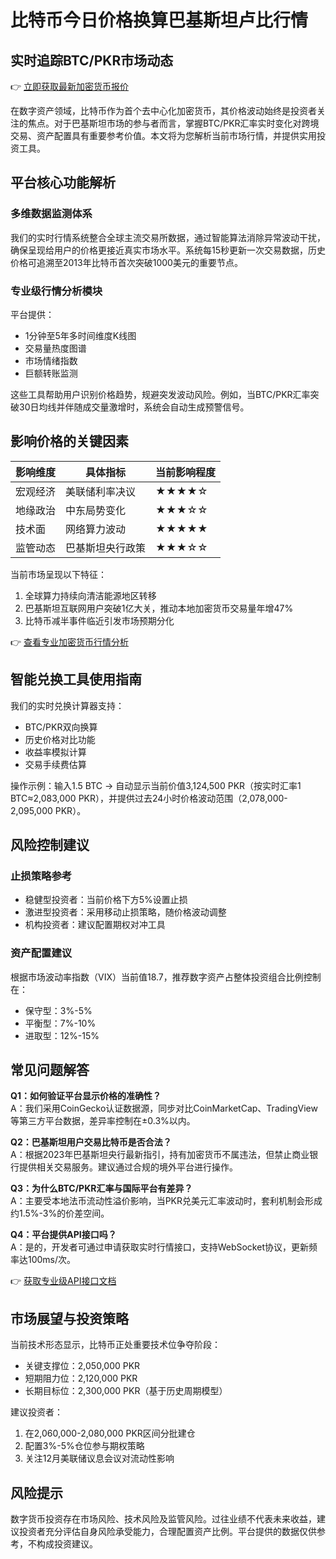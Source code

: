 # 比特币今日价格换算巴基斯坦卢比行情

## 实时追踪BTC/PKR市场动态

👉 [立即获取最新加密货币报价](https://bit.ly/okx_welcome)

在数字资产领域，比特币作为首个去中心化加密货币，其价格波动始终是投资者关注的焦点。对于巴基斯坦市场的参与者而言，掌握BTC/PKR汇率实时变化对跨境交易、资产配置具有重要参考价值。本文将为您解析当前市场行情，并提供实用投资工具。

## 平台核心功能解析

### 多维数据监测体系
我们的实时行情系统整合全球主流交易所数据，通过智能算法消除异常波动干扰，确保呈现给用户的价格更接近真实市场水平。系统每15秒更新一次交易数据，历史价格可追溯至2013年比特币首次突破1000美元的重要节点。

### 专业级行情分析模块
平台提供：
- 1分钟至5年多时间维度K线图
- 交易量热度图谱
- 市场情绪指数
- 巨额转账监测

这些工具帮助用户识别价格趋势，规避突发波动风险。例如，当BTC/PKR汇率突破30日均线并伴随成交量激增时，系统会自动生成预警信号。

## 影响价格的关键因素

| 影响维度 | 具体指标 | 当前影响程度 |
|---------|----------|-------------|
| 宏观经济 | 美联储利率决议 | ★★★★☆ |
| 地缘政治 | 中东局势变化 | ★★★☆☆ |
| 技术面 | 网络算力波动 | ★★★★★ |
| 监管动态 | 巴基斯坦央行政策 | ★★★☆☆ |

当前市场呈现以下特征：
1. 全球算力持续向清洁能源地区转移
2. 巴基斯坦互联网用户突破1亿大关，推动本地加密货币交易量年增47%
3. 比特币减半事件临近引发市场预期分化

👉 [查看专业加密货币行情分析](https://bit.ly/okx_welcome)

## 智能兑换工具使用指南

我们的实时兑换计算器支持：
- BTC/PKR双向换算
- 历史价格对比功能
- 收益率模拟计算
- 交易手续费估算

操作示例：输入1.5 BTC → 自动显示当前价值3,124,500 PKR（按实时汇率1 BTC≈2,083,000 PKR），并提供过去24小时价格波动范围（2,078,000-2,095,000 PKR）。

## 风险控制建议

### 止损策略参考
- 稳健型投资者：当前价格下方5%设置止损
- 激进型投资者：采用移动止损策略，随价格波动调整
- 机构投资者：建议配置期权对冲工具

### 资产配置建议
根据市场波动率指数（VIX）当前值18.7，推荐数字资产占整体投资组合比例控制在：
- 保守型：3%-5%
- 平衡型：7%-10%
- 进取型：12%-15%

## 常见问题解答

**Q1：如何验证平台显示价格的准确性？**  
A：我们采用CoinGecko认证数据源，同步对比CoinMarketCap、TradingView等第三方平台数据，差异率控制在±0.3%以内。

**Q2：巴基斯坦用户交易比特币是否合法？**  
A：根据2023年巴基斯坦央行最新指引，持有加密货币不属违法，但禁止商业银行提供相关交易服务。建议通过合规的境外平台进行操作。

**Q3：为什么BTC/PKR汇率与国际平台有差异？**  
A：主要受本地法币流动性溢价影响，当PKR兑美元汇率波动时，套利机制会形成约1.5%-3%的价差空间。

**Q4：平台提供API接口吗？**  
A：是的，开发者可通过申请获取实时行情接口，支持WebSocket协议，更新频率达100ms/次。

👉 [获取专业级API接口文档](https://bit.ly/okx_welcome)

## 市场展望与投资策略

当前技术形态显示，比特币正处重要技术位争夺阶段：
- 关键支撑位：2,050,000 PKR
- 短期阻力位：2,120,000 PKR
- 长期目标位：2,300,000 PKR（基于历史周期模型）

建议投资者：
1. 在2,060,000-2,080,000 PKR区间分批建仓
2. 配置3%-5%仓位参与期权策略
3. 关注12月美联储议息会议对流动性影响

## 风险提示
数字货币投资存在市场风险、技术风险及监管风险。过往业绩不代表未来收益，建议投资者充分评估自身风险承受能力，合理配置资产比例。平台提供的数据仅供参考，不构成投资建议。
